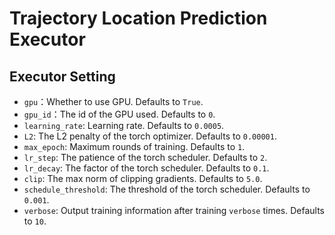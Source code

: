 # Trajectory Location Prediction Executor

## Executor Setting

* `gpu`：Whether to use GPU. Defaults to `True`.
* `gpu_id`：The id of the GPU used. Defaults to `0`.
* `learning_rate`: Learning rate. Defaults to `0.0005`.
* `L2`: The L2 penalty of the torch optimizer. Defaults to `0.00001`.
* `max_epoch`: Maximum rounds of training. Defaults to `1`.
* `lr_step`: The patience of the torch scheduler. Defaults to `2`.
* `lr_decay`: The factor of the torch scheduler. Defaults to `0.1`.
* `clip`: The max norm of clipping gradients. Defaults to `5.0`.
* `schedule_threshold`: The threshold of the torch scheduler. Defaults to `0.001`.
* `verbose`: Output training information after training `verbose` times. Defaults to `10`.

